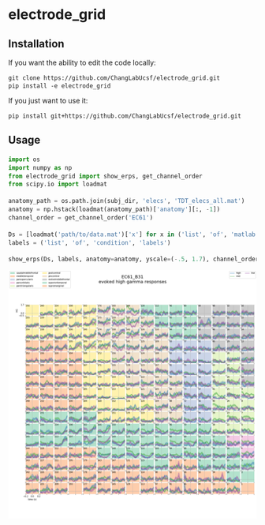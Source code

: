 # electrode_grid

## Installation
If you want the ability to edit the code locally:
```
git clone https://github.com/ChangLabUcsf/electrode_grid.git
pip install -e electrode_grid
```
If you just want to use it:
```
pip install git+https://github.com/ChangLabUcsf/electrode_grid.git
```

## Usage
```python
import os
import numpy as np
from electrode_grid import show_erps, get_channel_order
from scipy.io import loadmat

anatomy_path = os.path.join(subj_dir, 'elecs', 'TDT_elecs_all.mat')
anatomy = np.hstack(loadmat(anatomy_path)['anatomy'][:, -1])
channel_order = get_channel_order('EC61')

Ds = [loadmat('path/to/data.mat')['x'] for x in ('list', 'of', 'matlab', 'variables')]
labels = ('list', 'of', 'condition', 'labels')

show_erps(Ds, labels, anatomy=anatomy, yscale=(-.5, 1.7), channel_order=channel_order)
```
![example](example_electrode_grid.png "example image")